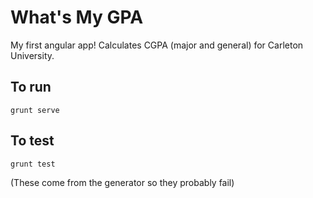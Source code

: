 # What's My GPA

My first angular app! Calculates CGPA (major and general) for Carleton University.

## To run

```
grunt serve
```

## To test

```
grunt test
```

(These come from the generator so they probably fail)

